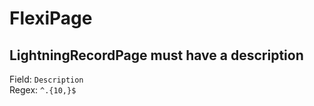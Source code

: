 # FlexiPage
## LightningRecordPage must have a description
Field: `Description`   
Regex: `^.{10,}$`    


